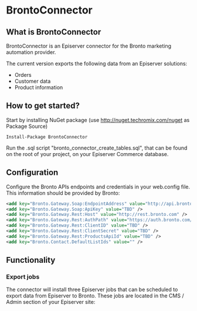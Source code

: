 # BrontoConnector

## What is BrontoConnector
BrontoConnector is an Episerver connector for the Bronto marketing automation provider.

The current version exports the following data from an Episerver solutions:
* Orders
* Customer data
* Product information

## How to get started?
Start by installing NuGet package (use http://nuget.techromix.com/nuget as Package Source)

    Install-Package BrontoConnector
    
Run the .sql script "bronto_connector_create_tables.sql", that can be found on the root of your project, on your Episerver Commerce database.

## Configuration

Configure the Bronto APIs endpoints and credentials in your web.config file. This information should be provided by Bronto:

```xml
<add key="Bronto.Gateway.Soap:EndpointAddress" value="http://api.bronto.com/v4/" />
<add key="Bronto.Gateway.Soap:ApiKey" value="TBD" />
<add key="Bronto.Gateway.Rest:Host" value="http://rest.bronto.com" />
<add key="Bronto.Gateway.Rest:AuthPath" value="https://auth.bronto.com/oauth2/token" />
<add key="Bronto.Gateway.Rest:ClientID" value="TBD" />
<add key="Bronto.Gateway.Rest:ClientSecret" value="TBD" />
<add key="Bronto.Gateway.Rest:ProductsApiId" value="TBD" />
<add key="Bronto.Contact.DefaultListIds" value="" />
```

## Functionality

### Export jobs

The connector will install three Episerver jobs that can be scheduled to export data from Episerver to Bronto. These jobs are located in the CMS / Admin section of your Episerver site:

